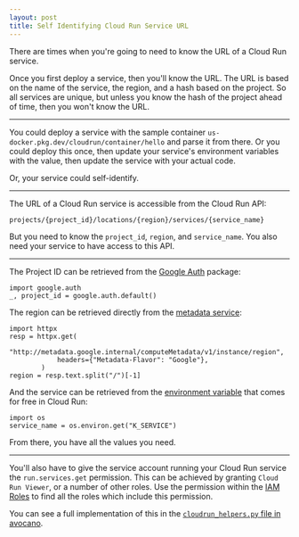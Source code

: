 ```yaml
---
layout: post
title: Self Identifying Cloud Run Service URL
---
```


There are times when you're going to need to know the URL of a Cloud Run service. 

Once you first deploy a service, then you'll know the URL. The URL is based on the name of the service, the region, and a hash based on the project. So all services are unique, but unless you know the hash of the project ahead of time, then you won't know the URL. 

---

You could deploy a service with the sample container `us-docker.pkg.dev/cloudrun/container/hello` and parse it from there. Or you could deploy this once, then update your service's environment variables with the value, then update the service with your actual code. 

Or, your service could self-identify. 

---

The URL of a Cloud Run service is accessible from the Cloud Run API: 

```
projects/{project_id}/locations/{region}/services/{service_name}
```

But you need to know the `project_id`, `region`, and `service_name`. You also need your service to have access to this API. 

---

The Project ID can be retrieved from the [Google Auth](https://google-auth.readthedocs.io/en/master/) package: 

```
import google.auth
_, project_id = google.auth.default()
```

The region can be retrieved directly from the [metadata service](https://cloud.google.com/run/docs/container-contract#metadata-server):

```
import httpx
resp = httpx.get(
            "http://metadata.google.internal/computeMetadata/v1/instance/region",
            headers={"Metadata-Flavor": "Google"},
        )
region = resp.text.split("/")[-1]
```

And the service can be retrieved from the [environment variable](https://cloud.google.com/run/docs/container-contract#services-env-vars) that comes for free in  Cloud Run: 

```
import os
service_name = os.environ.get("K_SERVICE")
```

From there, you have all the values you need. 

---

You'll also have to give the service account running your Cloud Run service the `run.services.get` permission. This can be achieved by granting `Cloud Run Viewer`, or a number of other roles. Use the permission within the [IAM Roles](https://console.cloud.google.com/iam-admin/roles) to find all the roles which include this permission. 

You can see a full implementation of this in the [`cloudrun_helpers.py` file in avocano](https://github.com/GoogleCloudPlatform/avocano/blob/main/server/avocano_api/cloudrun_helpers.py).